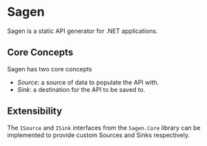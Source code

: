 
# Sagen 
Sagen is a static API generator for .NET applications.

## Core Concepts
Sagen has two core concepts

- *Source*: a source of data to populate the API with.
- *Sink*: a destination for the API to be saved to.

## Extensibility
The `ISource` and `ISink` interfaces from the `Sagen.Core` library can be implemented to provide custom Sources and Sinks respectively.